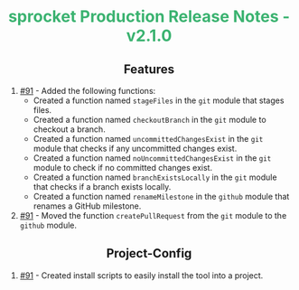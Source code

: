 <h1 align="center" style="color: mediumseagreen;font-weight: bold;">
sprocket Production Release Notes - v2.1.0
</h1>

<h2 align="center" style="font-weight: bold;">Features</h2>

1. [#91](https://github.com/KinsonDigital/sprocket/issues/91) - Added the following functions:
   - Created a function named `stageFiles` in the `git` module that stages files.
   - Created a function named `checkoutBranch` in the `git` module to checkout a branch.
   - Created a function named `uncommittedChangesExist` in the `git` module that checks if any uncommitted changes exist.
   - Created a function named `noUncommittedChangesExist` in the `git` module to check if no committed changes exist.
   - Created a function named `branchExistsLocally` in the `git` module that checks if a branch exists locally.
   - Created a function named `renameMilestone` in the `github` module that renames a GitHub milestone.
2. [#91](https://github.com/KinsonDigital/sprocket/issues/91) - Moved the function `createPullRequest` from the `git` module to the `github` module.


<h2 align="center" style="font-weight: bold;">Project-Config</h2>

1. [#91](https://github.com/KinsonDigital/sprocket/issues/91) - Created install scripts to easily install the tool into a project.

